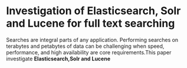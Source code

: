 # Investigation of Elasticsearch, Solr and Lucene for full text searching

Searches are integral parts of any application. Performing searches on terabytes and petabytes of data can be challenging when speed, performance, and high availability are core requirements.This paper investigate **Elasticsearch,Solr and Lucene**

